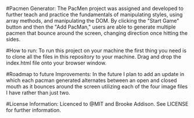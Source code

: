 #Pacmen Generator:
The PacMen project was assigned and developed to further teach 
and practice the fundamentals of manipulating styles, using 
array methods, and manipulating the DOM. By clicking the "Start Game" button and then the "Add PacMan," users are able to generate multiple pacmen that bounce around the screen, changing direction once hitting the sides.   

#How to run:
To run this project on your machine the first thing you need
is to clone all the files in this repository to your machine.
Drag and drop the index.html file onto your browser window.

#Roadmap to future Improvements:
In the future I plan to add an update in which each pacman 
generated alternates between an open and closed mouth as it 
bounces around the screen utilizing each of the four image files 
I have rather than just two. 

#License Information:
Licenced to @MIT and Brooke Addison. See LICENSE for further information.